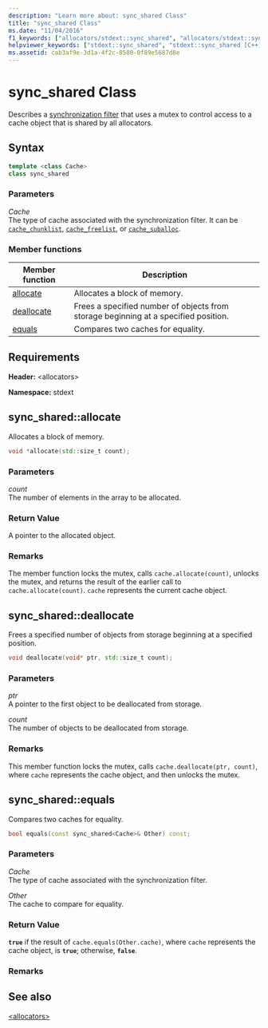 ```yaml
---
description: "Learn more about: sync_shared Class"
title: "sync_shared Class"
ms.date: "11/04/2016"
f1_keywords: ["allocators/stdext::sync_shared", "allocators/stdext::sync_shared::allocate", "allocators/stdext::sync_shared::deallocate", "allocators/stdext::sync_shared::equals"]
helpviewer_keywords: ["stdext::sync_shared", "stdext::sync_shared [C++], allocate", "stdext::sync_shared [C++], deallocate", "stdext::sync_shared [C++], equals"]
ms.assetid: cab3af9e-3d1a-4f2c-8580-0f89e5687d8e
---
```

# sync_shared Class

Describes a [synchronization filter](../standard-library/allocators-header.md) that uses a mutex to control access to a cache object that is shared by all allocators.

## Syntax

```cpp
template <class Cache>
class sync_shared
```

### Parameters

*Cache*\
The type of cache associated with the synchronization filter. It can be [`cache_chunklist`](../standard-library/cache-chunklist-class.md), [`cache_freelist`](../standard-library/cache-freelist-class.md), or [`cache_suballoc`](../standard-library/cache-suballoc-class.md).

### Member functions

|Member function|Description|
|-|-|
|[allocate](#allocate)|Allocates a block of memory.|
|[deallocate](#deallocate)|Frees a specified number of objects from storage beginning at a specified position.|
|[equals](#equals)|Compares two caches for equality.|

## Requirements

**Header:** \<allocators>

**Namespace:** stdext

## <a name="allocate"></a> sync_shared::allocate

Allocates a block of memory.

```cpp
void *allocate(std::size_t count);
```

### Parameters

*count*\
The number of elements in the array to be allocated.

### Return Value

A pointer to the allocated object.

### Remarks

The member function locks the mutex, calls `cache.allocate(count)`, unlocks the mutex, and returns the result of the earlier call to `cache.allocate(count)`. `cache` represents the current cache object.

## <a name="deallocate"></a> sync_shared::deallocate

Frees a specified number of objects from storage beginning at a specified position.

```cpp
void deallocate(void* ptr, std::size_t count);
```

### Parameters

*ptr*\
A pointer to the first object to be deallocated from storage.

*count*\
The number of objects to be deallocated from storage.

### Remarks

This member function locks the mutex, calls `cache.deallocate(ptr, count)`, where `cache` represents the cache object, and then unlocks the mutex.

## <a name="equals"></a> sync_shared::equals

Compares two caches for equality.

```cpp
bool equals(const sync_shared<Cache>& Other) const;
```

### Parameters

*Cache*\
The type of cache associated with the synchronization filter.

*Other*\
The cache to compare for equality.

### Return Value

**`true`** if the result of `cache.equals(Other.cache)`, where `cache` represents the cache object, is **`true`**; otherwise, **`false`**.

### Remarks

## See also

[\<allocators>](../standard-library/allocators-header.md)
